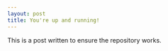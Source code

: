 ```yaml
---
layout: post
title: You're up and running!
---
```


This is a post written to ensure the repository works.

